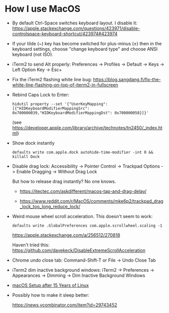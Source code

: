 # How I use MacOS

* By default Ctrl-Space switches keyboard layout. I disable it: <https://apple.stackexchange.com/questions/423971/disable-controlspace-keyboard-shortcut/423974#423974>

* If your tilde (~) key has become switched for plus-minus (±) then in
  the keyboard settings, choose "change keyboard type" and choose ANSI
  keyboard (not ISO).

* iTerm2 to send Alt properly: Preferences -> Profiles -> Default ->
  Keys -> Left Option Key -> Esc+

* Fix the iTerm2 flashing white line bug:
  <https://blog.sangdang.fi/fix-the-white-line-flashing-on-top-of-iterm2-in-fullscreen>

* Rebind Caps Lock to Enter:

  ```
  hidutil property --set '{"UserKeyMapping": [{"HIDKeyboardModifierMappingSrc": 0x700000039,"HIDKeyboardModifierMappingDst": 0x700000058}]}'
  ```

  (see
  <https://developer.apple.com/library/archive/technotes/tn2450/_index.html>)

* Show dock instantly

  ```
  defaults write com.apple.dock autohide-time-modifier -int 0 && killall Dock
  ```

* Disable drag lock: Accessibility -> Pointer Control -> Trackpad
  Options -> Enable Dragging -> Without Drag Lock

  But how to release drag instantly?  No one knows.

  * <https://itectec.com/askdifferent/macos-tap-and-drag-delay/>

  * <https://www.reddit.com/r/MacOS/comments/mke6p2/trackpad_drag_lock_too_long_reduce_lock/>

* Weird mouse wheel scroll acceleration.  This doesn't seem to work:

  ```
  defaults write .GlobalPreferences com.apple.scrollwheel.scaling -1
  ```

  <https://apple.stackexchange.com/a/256512/270818>

  Haven't tried this: <https://github.com/davekeck/DisableExtremeScrollAcceleration>

* Chrome undo close tab: Command-Shift-T or File -> Undo Close Tab

* iTerm2 dim inactive background windows: iTerm2 -> Preferences ->
  Appearances -> Dimming -> Dim Inactive Background Windows

* [macOS Setup after 15 Years of
  Linux](https://news.ycombinator.com/item?id=29742551)

* Possibly how to make it sleep better:

  <https://news.ycombinator.com/item?id=29743452>
